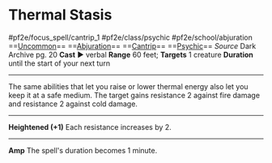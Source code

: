 # Thermal Stasis
#pf2e/focus_spell/cantrip_1 #pf2e/class/psychic #pf2e/school/abjuration 
==[Uncommon](rules/traits/uncommon.md)== ==[Abjuration](rules/traits/abjuration.md)== ==[Cantrip](rules/traits/cantrip.md)== ==[Psychic](../../../Traits/Psychic.md)==
*Source* Dark Archive pg. 20
**Cast** ► verbal
**Range** 60 feet; **Targets** 1 creature
**Duration** until the start of your next turn

---
The same abilities that let you raise or lower thermal energy also let you keep it at a safe medium. The target gains resistance 2 against fire damage and resistance 2 against cold damage.

<hr>

**Heightened (+1)** Each resistance increases by 2.

<hr>

**Amp** The spell's duration becomes 1 minute.